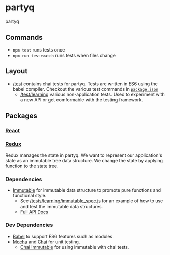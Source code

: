 # partyq
partyq

## Commands
  - `npm test` runs tests once
  - `npm run test:watch` runs tests when files change

## Layout
  - [/test](test/) contains chai tests for partyq. Tests are written in ES6 using the babel compiler. Checkout the various test commands in [`package.json`](package.json)
    - [/test/learning](test/learning) various non-application tests. Used to experiment with a new API or get comformable with the testing framework.

## Packages

### [React](https://facebook.github.io/react/)


### [Redux](http://redux.js.org/)
Redux manages the state in partyq. We want to represent our application's state as an immutable tree data structure. We change the state by applying function to the state tree.

### Dependencies
  - [Immutable](https://facebook.github.io/immutable-js/) for immutable data structure to promote pure functions and functional style.
    - See [/tests/learning/immutable_spec.js](tests/learning/immutable_spec.js) for an example of how to use and test the immutable data structures.
    - [Full API Docs](https://facebook.github.io/immutable-js/docs/#/)

### Dev Dependencies
  - [Babel](https://babeljs.io/) to support ES6 features such as modules
  - [Mocha](https://mochajs.org/) and [Chai](http://chaijs.com/) for unit testing.
    - [Chai Immutable](https://github.com/astorije/chai-immutable) for using immutable with chai tests.
